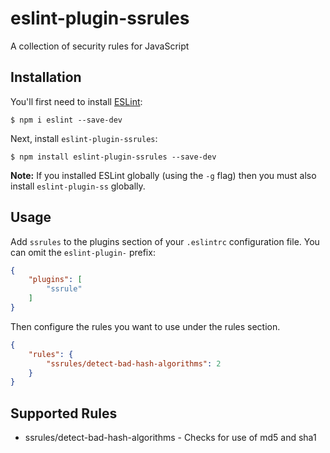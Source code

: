 # eslint-plugin-ssrules

A collection of security rules for JavaScript

## Installation

You'll first need to install [ESLint](http://eslint.org):

```
$ npm i eslint --save-dev
```

Next, install `eslint-plugin-ssrules`:

```
$ npm install eslint-plugin-ssrules --save-dev
```

**Note:** If you installed ESLint globally (using the `-g` flag) then you must also install `eslint-plugin-ss` globally.

## Usage

Add `ssrules` to the plugins section of your `.eslintrc` configuration file. You can omit the `eslint-plugin-` prefix:

```json
{
    "plugins": [
        "ssrule"
    ]
}
```


Then configure the rules you want to use under the rules section.

```json
{
    "rules": {
        "ssrules/detect-bad-hash-algorithms": 2
    }
}
```

## Supported Rules

- ssrules/detect-bad-hash-algorithms - Checks for use of md5 and sha1





